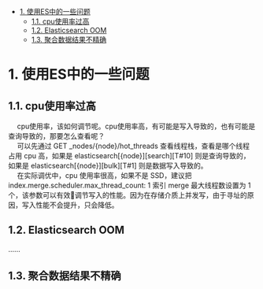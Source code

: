 

<!-- TOC -->

- [1. 使用ES中的一些问题](#1-使用es中的一些问题)
    - [1.1. cpu使用率过高](#11-cpu使用率过高)
    - [1.2. Elasticsearch OOM](#12-elasticsearch-oom)
    - [1.3. 聚合数据结果不精确](#13-聚合数据结果不精确)

<!-- /TOC -->


# 1. 使用ES中的一些问题  
## 1.1. cpu使用率过高  
&emsp; cpu使用率，该如何调节呢。cpu使用率高，有可能是写入导致的，也有可能是查询导致的，那要怎么查看呢？  
&emsp; 可以先通过 GET _nodes/{node}/hot_threads 查看线程栈，查看是哪个线程占用 cpu 高，如果是 elasticsearch[{node}][search][T#10] 则是查询导致的，如果是 elasticsearch[{node}][bulk][T#1] 则是数据写入导致的。  
&emsp; 在实际调优中，cpu 使用率很高，如果不是 SSD，建议把 index.merge.scheduler.max_thread_count: 1 索引 merge 最大线程数设置为 1 个，该参数可以有效调节写入的性能。因为在存储介质上并发写，由于寻址的原因，写入性能不会提升，只会降低。  


## 1.2. Elasticsearch OOM  
<!-- 
公司银子不多，遇到Elasticsearch OOM（内存溢出），除了瞪白眼，还能干啥... 
https://mp.weixin.qq.com/s/W3mSgShSgoqkGz6otZRE5Q
-->
......

## 1.3. 聚合数据结果不精确  
<!-- 
 Elasticsearch 聚合数据结果不精确，怎么破？ 
https://mp.weixin.qq.com/s/V4cGqvkQ7-DgeSvPSketgQ
-->